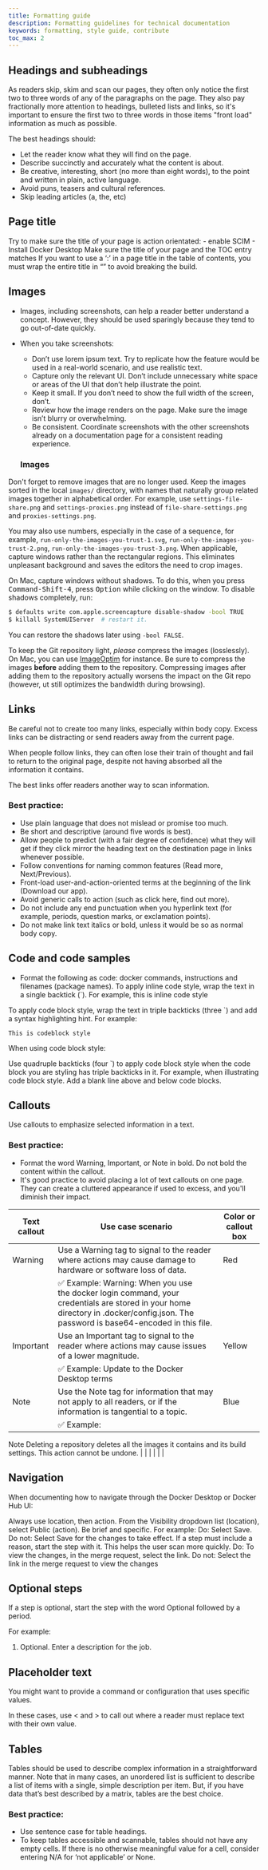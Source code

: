 ```yaml
---
title: Formatting guide
description: Formatting guidelines for technical documentation
keywords: formatting, style guide, contribute
toc_max: 2
---
```


## Headings and subheadings

As readers skip, skim and scan our pages, they often only notice the first two to three words of any of the paragraphs on the page. They also pay fractionally more attention to headings, bulleted lists and links, so it's important to ensure the first two to three words in those items "front load" information as much as possible.

The best headings should:

- Let the reader know what they will find on the page.
- Describe succinctly and accurately what the content is about.
- Be creative, interesting, short (no more than eight words), to the point and written in plain, active language.
- Avoid puns, teasers and cultural references.
- Skip leading articles (a, the, etc)

## Page title

Try to make sure the title of your page is action orientated:
    - enable SCIM
    - Install Docker Desktop
Make sure the title of your page and the TOC entry matches
If you want to use a ‘:’ in a page title in the table of contents, you must wrap the entire title in “” to avoid breaking the build. 

## Images

- Images, including screenshots, can help a reader better understand a concept. However, they should be used sparingly because they tend to go out-of-date quickly.
- When you take screenshots:
    - Don’t use lorem ipsum text. Try to replicate how the feature would be used in a real-world scenario, and use realistic text.
    - Capture only the relevant UI. Don’t include unnecessary white space or areas of the UI that don’t help illustrate the point.
    - Keep it small. If you don’t need to show the full width of the screen, don’t.
    - Review how the image renders on the page. Make sure the image isn’t blurry or overwhelming.
    - Be consistent. Coordinate screenshots with the other screenshots already on a documentation page for a consistent reading experience.

    ### Images

Don't forget to remove images that are no longer used. Keep the images sorted
in the local `images/` directory, with names that naturally group related images
together in alphabetical order. For example,  use `settings-file-share.png`
and `settings-proxies.png` instead of `file-share-settings.png` and
`proxies-settings.png`.

You may also use numbers, especially in the case of a
sequence, for example, `run-only-the-images-you-trust-1.svg`,
`run-only-the-images-you-trust-2.png`, `run-only-the-images-you-trust-3.png`.
When applicable, capture windows rather than the rectangular regions. This
eliminates unpleasant background and saves the editors the need to crop images.

On Mac, capture windows without shadows. To do this, when  you press
<kbd>Command-Shift-4</kbd>, press <kbd>Option</kbd> while clicking on the window. To disable shadows completely, run:

```bash
$ defaults write com.apple.screencapture disable-shadow -bool TRUE
$ killall SystemUIServer  # restart it.
```

You can restore the shadows later using `-bool FALSE`.

To keep the Git repository light, _please_ compress the images
(losslessly). On Mac, you can use [ImageOptim](https://imageoptim.com) for
instance. Be sure to compress the images **before** adding them to the
repository. Compressing images after adding them to the repository actually worsens the impact on the Git repo (however, ut still optimizes the bandwidth during browsing).


## Links

Be careful not to create too many links, especially within body copy. Excess links can be distracting or send readers away from the current page.

When people follow links, they can often lose their train of thought and fail to return to the original page, despite not having absorbed all the information it contains.

The best links offer readers another way to scan information. 

### Best practice:

- Use plain language that does not mislead or promise too much.
- Be short and descriptive (around five words is best).
- Allow people to predict (with a fair degree of confidence) what they will get if they click mirror the heading text on the destination page in links whenever possible.
- Follow conventions for naming common features (Read more, Next/Previous).
- Front-load user-and-action-oriented terms at the beginning of the link (Download our app).
- Avoid generic calls to action (such as click here, find out more).
- Do not include any end punctuation when you hyperlink text (for example, periods, question marks, or exclamation points).
- Do not make link text italics or bold, unless it would be so as normal body copy.

## Code and code samples

- Format the following as code: docker commands, instructions and filenames (package names).
To apply inline code style, wrap the text in a single backtick (`). For example, this is inline code style

To apply code block style, wrap the text in triple backticks (three `) and add a syntax highlighting hint. For example:

```plaintext
This is codeblock style
```

When using code block style:

Use quadruple backticks (four `) to apply code block style when the code block you are styling has triple backticks in it. For example, when illustrating code block style.
Add a blank line above and below code blocks.

## Callouts

Use callouts to emphasize selected information in a text. 

### Best practice:

- Format the word Warning, Important, or Note in bold. Do not bold the content within the callout.
- It's good practice to avoid placing a lot of text callouts on one page. They can create a cluttered appearance if used to excess, and you'll diminish their impact.

| Text callout  | Use case scenario | Color or callout box |
| --- | --- | --- |
| Warning | Use a Warning tag to signal to the reader where actions may cause damage to hardware or software loss of data.  | Red |
|  | ✅ Example: Warning: When you use the docker login command, your credentials are stored in your home directory in .docker/config.json. The password is base64-encoded in this file. |  |
| Important | Use an Important tag to signal to the reader where actions may cause issues of a lower magnitude. | Yellow |
|  | ✅ Example: Update to the Docker Desktop terms |  |
| Note | Use the Note tag for information that may not apply to all readers, or if the information is tangential to a topic. | Blue |
|  | ✅ Example: 
Note 
Deleting a repository deletes all the images it contains and its build settings. This action cannot be undone. |  |
|  |  |  |

## Navigation

When documenting how to navigate through the Docker Desktop or Docker Hub UI:

Always use location, then action.
From the Visibility dropdown list (location), select Public (action).
Be brief and specific. For example:
Do: Select Save.
Do not: Select Save for the changes to take effect.
If a step must include a reason, start the step with it. This helps the user scan more quickly.
Do: To view the changes, in the merge request, select the link.
Do not: Select the link in the merge request to view the changes

## Optional steps

If a step is optional, start the step with the word Optional followed by a period.

For example:

1. Optional. Enter a description for the job.

## Placeholder text 

You might want to provide a command or configuration that uses specific values.

In these cases, use < and > to call out where a reader must replace text with their own value.

## Tables

Tables should be used to describe complex information in a straightforward manner. Note that in many cases, an unordered list is sufficient to describe a list of items with a single, simple description per item. But, if you have data that’s best described by a matrix, tables are the best choice.

### Best practice:

- Use sentence case for table headings.
- To keep tables accessible and scannable, tables should not have any empty cells. If there is no otherwise meaningful value for a cell, consider entering N/A for ‘not applicable’ or None.
